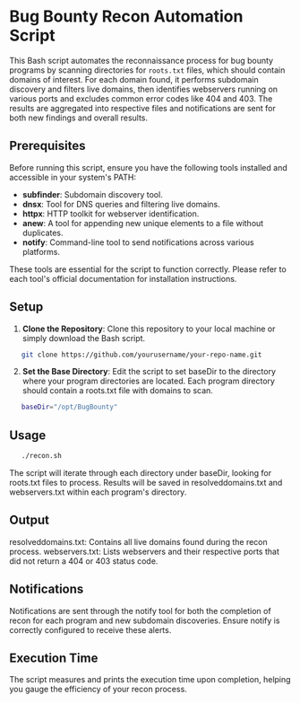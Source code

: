 # Bug Bounty Recon Automation Script

This Bash script automates the reconnaissance process for bug bounty programs by scanning directories for `roots.txt` files, which should contain domains of interest. For each domain found, it performs subdomain discovery and filters live domains, then identifies webservers running on various ports and excludes common error codes like 404 and 403. The results are aggregated into respective files and notifications are sent for both new findings and overall results.

## Prerequisites

Before running this script, ensure you have the following tools installed and accessible in your system's PATH:

- **subfinder**: Subdomain discovery tool.
- **dnsx**: Tool for DNS queries and filtering live domains.
- **httpx**: HTTP toolkit for webserver identification.
- **anew**: A tool for appending new unique elements to a file without duplicates.
- **notify**: Command-line tool to send notifications across various platforms.

These tools are essential for the script to function correctly. Please refer to each tool's official documentation for installation instructions.

## Setup

1. **Clone the Repository**: Clone this repository to your local machine or simply download the Bash script.

```bash
   git clone https://github.com/yourusername/your-repo-name.git
```
2. **Set the Base Directory**: Edit the script to set baseDir to the directory where your program directories are located. Each program directory should contain a roots.txt file with domains to scan.
```bash
   baseDir="/opt/BugBounty"
```

## Usage
```bash
   ./recon.sh
```
The script will iterate through each directory under baseDir, looking for roots.txt files to process. Results will be saved in resolveddomains.txt and webservers.txt within each program's directory.

## Output
resolveddomains.txt: Contains all live domains found during the recon process.
webservers.txt: Lists webservers and their respective ports that did not return a 404 or 403 status code.

## Notifications
Notifications are sent through the notify tool for both the completion of recon for each program and new subdomain discoveries. Ensure notify is correctly configured to receive these alerts.

## Execution Time
The script measures and prints the execution time upon completion, helping you gauge the efficiency of your recon process.